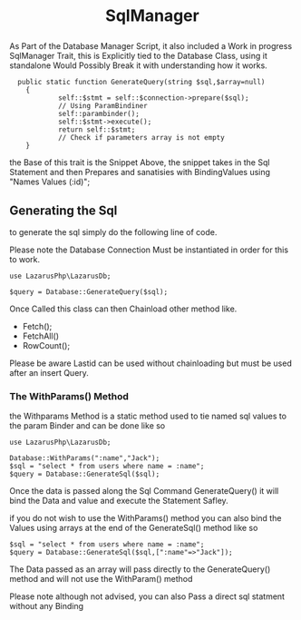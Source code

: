 # <p align="center"> SqlManager</p>

As Part of the Database Manager Script, it also included a Work in progress SqlManager Trait, this is Explicitly tied to the Database Class, using it standalone Would Possibly Break it with understanding how it works.

```
  public static function GenerateQuery(string $sql,$array=null)
    {
            self::$stmt = self::$connection->prepare($sql);
            // Using ParamBindiner
            self::parambinder();
            self::$stmt->execute();
            return self::$stmt;
            // Check if parameters array is not empty
    }
```

the Base of this trait is the Snippet Above, the snippet takes in the Sql Statement and then Prepares and sanatisies with BindingValues using "Names Values (:id)"; 

## Generating the Sql
to generate the sql simply do the following line of code.

Please note the Database Connection Must be instantiated in order for this to work.

```
use LazarusPhp\LazarusDb;

$query = Database::GenerateQuery($sql);
```
Once Called this class can then Chainload other method like.

* Fetch();
* FetchAll()
* RowCount();

Please be aware Lastid can be used without chainloading but must be used after an insert Query.

### The WithParams() Method

the Withparams Method is a static method used to tie named sql values to the param Binder and can be done like so 

```
use LazarusPhp\LazarusDb;

Database::WithParams(":name","Jack");
$sql = "select * from users where name = :name";
$query = Database::GenerateSql($sql);
```
Once the data is passed along the Sql Command GenerateQuery() it will bind the Data and value and execute the Statement Safley.

if you do not wish to use the WithParams() method you can also bind the Values using arrays at the end of the GenerateSql() method like so

```
$sql = "select * from users where name = :name";
$query = Database::GenerateSql($sql,[":name"=>"Jack"]);
```

The Data passed as an array will pass directly to the GenerateQuery() method and will not use the WithParam() method

Please note although not advised, you can also Pass a direct sql statment without any Binding
